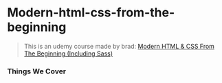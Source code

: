 # Modern-html-css-from-the-beginning

> This is an udemy course made by brad: [Modern HTML & CSS From The Beginning (Including Sass)](https://www.udemy.com/course/modern-html-css-from-the-beginning/)

### Things We Cover

